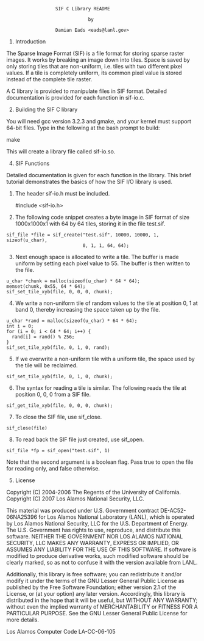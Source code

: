   	                  SIF C Library README

                                  by

                      Damian Eads <eads@lanl.gov>

1. Introduction

The Sparse Image Format (SIF) is a file format for storing sparse raster 
images. It works by breaking an image down into tiles. Space is saved 
by only storing tiles that are non-uniform, i.e. tiles with two 
different pixel values. If a tile is completely uniform, its common 
pixel value is stored instead of the complete tile raster.

A C library is provided to manipulate files in SIF format. Detailed 
documentation is provided for each function in sif-io.c.

2. Building the SIF C library

You will need gcc version 3.2.3 and gmake, and your kernel must support 
64-bit files. Type in the following at the bash prompt to build:

   make

This will create a library file called sif-io.so.

4. SIF Functions

  Detailed documentation is given for each function in the library. This 
  brief tutorial demonstrates the basics of how the SIF I/O library is
  used.
 
  1. The header sif-io.h must be included.

     #include <sif-io.h>

  2. The following code snippet creates a byte image in SIF format of 
  size 1000x1000x1 with 64 by 64 tiles, storing it in the file test.sif.

    sif_file *file = sif_create("test.sif", 10000, 10000, 1, sizeof(u_char),
                                0, 1, 1, 64, 64);

  3. Next enough space is allocated to write a tile. The buffer is made
  uniform by setting each pixel value to 55. The buffer is then written
  to the file.

    u_char *chunk = malloc(sizeof(u_char) * 64 * 64);
    memset(chunk, 0x55, 64 * 64);
    sif_set_tile_xyb(file, 0, 0, 0, chunk);

  4. We write a non-uniform tile of random values to the tile at 
  position 0, 1 at band 0, thereby increasing the space taken
  up by the file.

    u_char *rand = malloc(sizeof(u_char) * 64 * 64);
    int i = 0;
    for (i = 0; i < 64 * 64; i++) {
      rand[i] = rand() % 256;
    }
    sif_set_tile_xyb(file, 0, 1, 0, rand);

  5. If we overwrite a non-uniform tile with a uniform tile,
  the space used by the tile will be reclaimed.

    sif_set_tile_xyb(file, 0, 1, 0, chunk);

  6. The syntax for reading a tile is similar. The following
  reads the tile at position 0, 0, 0 from a SIF file.

    sif_get_tile_xyb(file, 0, 0, 0, chunk);

  7. To close the SIF file, use sif_close.

    sif_close(file)

  8. To read back the SIF file just created, use sif_open.

    sif_file *fp = sif_open("test.sif", 1)

  Note that the second argument is a boolean flag. Pass true to open 
  the file for reading only, and false otherwise.

5. License

 Copyright (C) 2004-2006 The Regents of the University of California.
 Copyright (C) 2007 Los Alamos National Security, LLC.
 
 This material was produced under U.S. Government contract
 DE-AC52-06NA25396 for Los Alamos National Laboratory (LANL), which is
 operated by Los Alamos National Security, LLC for the U.S.
 Department of Energy. The U.S. Government has rights to use,
 reproduce, and distribute this software.  NEITHER THE
 GOVERNMENT NOR LOS ALAMOS NATIONAL SECURITY, LLC MAKES ANY WARRANTY,
 EXPRESS OR IMPLIED, OR ASSUMES ANY LIABILITY FOR THE USE OF THIS
 SOFTWARE.  If software is modified to produce derivative works, such
 modified software should be clearly marked, so as not to confuse it
 with the version available from LANL.

 Additionally, this library is free software; you can redistribute it
 and/or modify it under the terms of the GNU Lesser General Public
 License as published by the Free Software Foundation; either version 2.1
 of the License, or (at your option) any later version. Accordingly, this
 library is distributed in the hope that it will be useful, but WITHOUT
 ANY WARRANTY; without even the implied warranty of MERCHANTABILITY or
 FITNESS FOR A PARTICULAR PURPOSE. See the GNU Lesser General Public
 License for more details.

 Los Alamos Computer Code LA-CC-06-105
